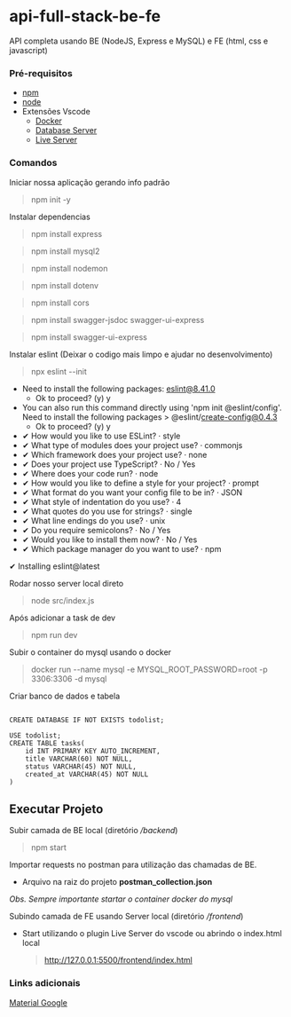 # api-full-stack-be-fe

API completa usando BE (NodeJS, Express e MySQL) e FE (html, css e javascript)

### Pré-requisitos

-   [npm](https://docs.npmjs.com/downloading-and-installing-node-js-and-npm)
-   [node](https://nodejs.org/en/download)
-   Extensões Vscode
    -   [Docker](https://marketplace.visualstudio.com/items?itemName=ms-azuretools.vscode-docker)
    -   [Database Server](https://marketplace.visualstudio.com/items?itemName=cweijan.vscode-database-client2)
    -   [Live Server](https://github.com/ritwickdey/vscode-live-server-plus-plus)

### Comandos

Iniciar nossa aplicação gerando info padrão

> npm init -y

Instalar dependencias

> npm install express

> npm install mysql2

> npm install nodemon

> npm install dotenv

> npm install cors

> npm install swagger-jsdoc swagger-ui-express

> npm install swagger-ui-express

Instalar eslint (Deixar o codigo mais limpo e ajudar no desenvolvimento)

> npx eslint --init

-   Need to install the following packages: eslint@8.41.0
    -   Ok to proceed? (y) y
-   You can also run this command directly using 'npm init @eslint/config'. Need to install the following packages > @eslint/create-config@0.4.3
    -   Ok to proceed? (y) y
-   ✔ How would you like to use ESLint? · style
-   ✔ What type of modules does your project use? · commonjs
-   ✔ Which framework does your project use? · none
-   ✔ Does your project use TypeScript? · No / Yes
-   ✔ Where does your code run? · node
-   ✔ How would you like to define a style for your project? · prompt
-   ✔ What format do you want your config file to be in? · JSON
-   ✔ What style of indentation do you use? · 4
-   ✔ What quotes do you use for strings? · single
-   ✔ What line endings do you use? · unix
-   ✔ Do you require semicolons? · No / Yes
-   ✔ Would you like to install them now? · No / Yes
-   ✔ Which package manager do you want to use? · npm

✔ Installing eslint@latest

Rodar nosso server local direto

> node src/index.js

Após adicionar a task de dev

> npm run dev

Subir o container do mysql usando o docker

> docker run --name mysql -e MYSQL_ROOT_PASSWORD=root -p 3306:3306 -d mysql

Criar banco de dados e tabela

```

CREATE DATABASE IF NOT EXISTS todolist;

USE todolist;
CREATE TABLE tasks(
    id INT PRIMARY KEY AUTO_INCREMENT,
    title VARCHAR(60) NOT NULL,
    status VARCHAR(45) NOT NULL,
    created_at VARCHAR(45) NOT NULL
)
```

## Executar Projeto

Subir camada de BE local (diretório */backend*) 
> npm start

Importar requests no postman para utilização das chamadas de BE.

-   Arquivo na raiz do projeto **postman_collection.json**

*Obs. Sempre importante startar o container docker do mysql*


Subindo camada de FE usando Server local (diretório */frontend*) 

- Start utilizando o plugin Live Server do vscode ou abrindo o index.html local
    > http://127.0.0.1:5500/frontend/index.html


### Links adicionais

[Material Google](https://fonts.google.com/icons)
